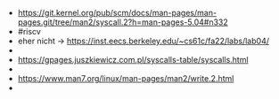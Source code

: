 - https://git.kernel.org/pub/scm/docs/man-pages/man-pages.git/tree/man2/syscall.2?h=man-pages-5.04#n332
- #riscv
- eher nicht -> https://inst.eecs.berkeley.edu/~cs61c/fa22/labs/lab04/
-
- https://gpages.juszkiewicz.com.pl/syscalls-table/syscalls.html
-
- https://www.man7.org/linux/man-pages/man2/write.2.html
-
